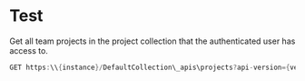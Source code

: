 # Test

Get all team projects in the project collection that the authenticated user has access to.

```java
GET https:\\{instance}/DefaultCollection\_apis\projects?api-version={version}[&stateFilter{string}&$top={integer}&skip={integer}]
``` 
